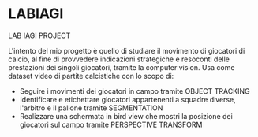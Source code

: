 # LABIAGI
LAB IAGI PROJECT

L'intento del mio progetto è quello di studiare il movimento di giocatori di calcio, al fine di provvedere indicazioni strategiche e resoconti delle prestazioni dei singoli giocatori, tramite la computer vision.
 Usa come dataset video di partite calcistiche con lo scopo di:
- Seguire i movimenti dei giocatori in campo tramite OBJECT TRACKING
- Identificare e etichettare giocatori appartenenti a squadre diverse, l'arbitro e il pallone tramite SEGMENTATION
- Realizzare una schermata in bird view che mostri la posizione dei giocatori sul campo tramite PERSPECTIVE TRANSFORM

